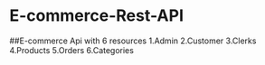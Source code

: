 # E-commerce-Rest-API
##E-commerce Api with 6 resources
1.Admin
2.Customer
3.Clerks
4.Products
5.Orders
6.Categories
